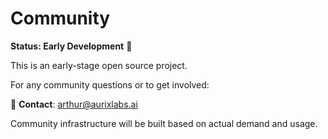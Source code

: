 # Community

**Status: Early Development** 🚧

This is an early-stage open source project.

For any community questions or to get involved:

📧 **Contact**: arthur@aurixlabs.ai

Community infrastructure will be built based on actual demand and usage.